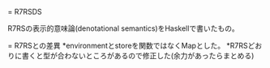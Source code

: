 = R7RSDS

R7RSの表示的意味論(denotational semantics)をHaskellで書いたもの。

= R7RSとの差異
*environmentとstoreを関数ではなくMapとした。
*R7RSどおりに書くと型が合わないところがあるので修正した(余力があったらまとめる)
